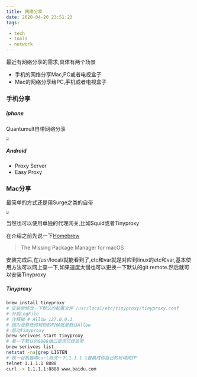 ```yaml
---
title: 网络分享
date: 2020-04-20 23:51:23
tags:

 - tech
 - tools
 - network
---
```


最近有网络分享的需求,具体有两个场景

- 手机的网络分享Mac,PC或者电视盒子
- Mac的网络分享给PC,手机或者电视盒子

### 手机分享

##### iphone

Quantumult自带网络分享

<img src="http://chengchaosite.oss-cn-hangzhou.aliyuncs.com/resource-container/image/quantumult_wifi_share.jpeg" style="zoom:50%;" />

##### Android

- Proxy Server
- Easy Proxy

  



### Mac分享

最简单的方式还是用Surge之类的自带

<img src="http://chengchaosite.oss-cn-hangzhou.aliyuncs.com/resource-container/image/mac_surge_share.png" style="zoom:50%;" />

当然也可以使用单独的代理网关,比如Squid或者Tinyproxy

在介绍之前先说一下[Homebrew](https://brew.sh/)

> The Missing Package Manager for macOS

安装完成后,在/usr/local/就能看到了,etc和var就是对应到linux的etc和var,基本使用方法可以网上查一下,如果速度太慢也可以更换一下默认的git remote.然后就可以安装Tinyproxy

##### Tinyproxy

```bash
brew install tinyproxy
# 安装后修改一下默认的配置文件 /usr/local/etc/tinyproxy/tinyproxy.conf
# 开启LogFile
# 注释掉 # Allow 127.0.0.1
# 因为没有任何规则的时候就是默认Allow
# 启动Tinyproxy
brew serivces start tinyproxy
# 看一下默认的8888端口是否已经监听
brew serivces list
netstat -na|grep LISTEN
# 找一台机器用curl测试一下,1.1.1.1替换成你自己的局域网IP
telnet 1.1.1.1 8888
curl -x 1.1.1.1:8888 www.baidu.com
```
